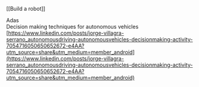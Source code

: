 [[Build a robot]]

Adas  
Decision making techniques for autonomous vehicles  
[https://www.linkedin.com/posts/jorge-villagra-serrano_autonomousdriving-autonomousvehicles-decisionmaking-activity-7054716050650652672-e4AA?utm_source=share&utm_medium=member_android](https://www.linkedin.com/posts/jorge-villagra-serrano_autonomousdriving-autonomousvehicles-decisionmaking-activity-7054716050650652672-e4AA?utm_source=share&utm_medium=member_android)